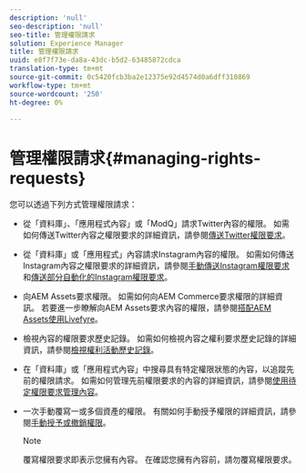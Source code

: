 ```yaml
---
description: 'null'
seo-description: 'null'
seo-title: 管理權限請求
solution: Experience Manager
title: 管理權限請求
uuid: e8f7f73e-da8a-43dc-b5d2-63485872cdca
translation-type: tm+mt
source-git-commit: 0c5420fcb3ba2e12375e92d4574d0a6dff310869
workflow-type: tm+mt
source-wordcount: '250'
ht-degree: 0%

---
```



# 管理權限請求{#managing-rights-requests}

您可以透過下列方式管理權限請求：

* 從「資料庫」、「應用程式內容」或「ModQ」請求Twitter內容的權限。 如需如何傳送Twitter內容之權限要求的詳細資訊，請參閱[傳送Twitter權限要求](../c-how-requesting-rights-works/t-send-a-rights-request-to-own-a-digital-asset.md#t_send_a_rights_request_to_own_a_digital_asset)。
* 從「資料庫」或「應用程式」內容請求Instagram內容的權限。 如需如何傳送Instagram內容之權限要求的詳細資訊，請參閱[手動傳送Instagram權限要求](../c-how-requesting-rights-works/c-send-instagram-manual-rights-request.md#c_send_instagram_manual_rights_request)和[傳送部分自動化的Instagram權限要求](../c-how-requesting-rights-works/c-send-an-instagram-rights-request-from-the-library.md#c_send_an_instagram_rights_request_from_the_library)。

* 向AEM Assets要求權限。 如需如何向AEM Commerce要求權限的詳細資訊。 若要進一步瞭解向AEM Assets要求內容的權限，請參閱[搭配AEM Assets使用Livefyre](https://helpx.adobe.com/experience-manager/6-4/sites/administering/using/livefyre.html#UseLivefyrewithAEMAssets)。
* 檢視內容的權限要求歷史記錄。 如需如何檢視內容之權利要求歷史記錄的詳細資訊，請參閱[檢視權利活動歷史記錄](../c-how-requesting-rights-works/c-view-rights-activity-history.md#c_view_rights_activity_history)。
* 在「資料庫」或「應用程式內容」中搜尋具有特定權限狀態的內容，以追蹤先前的權限請求。 如需如何管理先前權限要求的內容的詳細資訊，請參閱[使用待定權限要求管理內容](../c-how-requesting-rights-works/t-manage-content-with-pending-rights-request.md#t_manage_content_with_pending_rights_request)。
* 一次手動覆寫一或多個資產的權限。 有關如何手動授予權限的詳細資訊，請參閱[手動授予或撤銷權限](../c-how-requesting-rights-works/t-manually-grant-the-rights-for-one-or-more-assets.md#t_manually_grant_the_rights_for_one_or_more_assets)。

   >[!NOTE]
   >
   >覆寫權限要求即表示您擁有內容。 在確認您擁有內容前，請勿覆寫權限要求。

